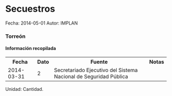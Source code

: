 Secuestros
=====

Fecha: 2014-05-01
Autor: IMPLAN

### Torreón

#### Información recopilada

<table class="table table-hover table-bordered">
  <tr><th>Fecha</th><th>Dato</th><th>Fuente</th><th>Notas</th></tr>
  <tr><td>2014-03-31</td><td>2</td><td>Secretariado Ejecutivo del Sistema Nacional de Seguridad Pública</td><td></td></tr>
</table>

Unidad: Cantidad.
